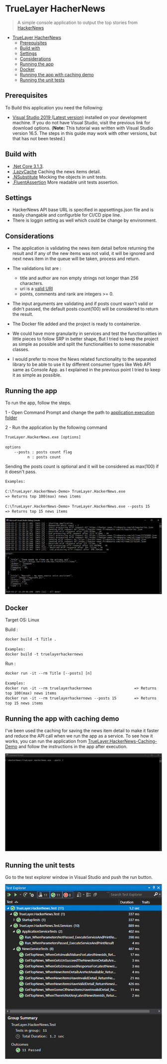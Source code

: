 # TrueLayer HacherNews

> A simple console application to output the top stories from [HackerNews](https://news.ycombinator.com/)

- [TrueLayer HacherNews](#truelayer-hachernews)
  - [Prerequisites](#prerequisites)
  - [Build with](#build-with)
  - [Settings](#settings)
  - [Considerations](#considerations)
  - [Running the app](#running-the-app)
  - [Docker](#docker)
  - [Running the app with caching demo](#running-the-app-with-caching-demo)
  - [Running the unit tests](#running-the-unit-tests)
## Prerequisites

To Build this application you need the following:

- [Visual Studio 2019 (Latest version)](https://visualstudio.microsoft.com/) installed on your development machine. If you do not have Visual Studio, visit the previous link for download options. (**Note:** This tutorial was written with Visual Studio version 16.5. The steps in this guide may work with other versions, but that has not been tested.)

## Build with
- [.Net Core 3.1.3](https://dotnet.microsoft.com/download/dotnet-core/3.1#sdk-3.1.201/).
- [.LazyCache](https://github.com/alastairtree/LazyCache/) Caching the news items detail.
- [.NSubstitute](https://nsubstitute.github.io/) Mocking the objects in unit tests.
- [.FluentAssertion](https://fluentassertions.com/) More readable unit tests assertion.

## Settings
- HackerNews API base URL is specified in appsettings.json file and is easily changable and configurble for CI/CD pipe line.
- There is loggin setting as well which could be change by environment.

## Considerations
- The application is validating the news item detail before returning the result and if any of the new items was not valid, it will be ignored and next news item in the queue will be taken, process and return.
- The validations list are :
  - title and author are non empty strings not longer than 256 characters.
  - uri is a [valid URI](https://tools.ietf.org/html/rfc3986)
  - points, comments and rank are integers >= 0.
  
- The input arguments are validating and if posts count wasn't valid or didn't passed, the default posts count(100) will be considered to return the result.
- The Docker file added and the project is ready to containerize.
- We could have more granularity in services and test the functionalities in little pieces to follow SRP in better shape, But I tried to keep the project as simple as possible and split the functionalities to some reasonable classes.
- I would prefer to move the News related functionality to the separated library to be able to use it by different consumer types like Web API same as Console App. as I explained in the previous point I tried to keep it as simple as possible.

## Running the app

To run the app, follow the steps.

1 - Open Command Prompt and change the path to [application execution folder](./TrueLayer.HackerNews-Demo)

2 - Run the application by the following command

```
TrueLayer.HackerNews.exe [options]

options
    --posts : posts count flag
          n : posts count
```

Sending the posts count is optional and it will be considered as max(100) if it doesn't pass.

```
Examples:

C:\TrueLayer.HackerNews-Demo> TrueLayer.HackerNews.exe                   => Returns top 100(max) news items

C:\TrueLayer.HackerNews-Demo> TrueLayer.HackerNews.exe --posts 15        => Returns top 15 news items
```
[![Tests Result](./Images/application.PNG)]()

## Docker

Target OS: Linux

Build : 
```
docker build -t Title . 

Examples:
docker build -t truelayerhackernews   
```

Run :
```
docker run -it --rm Title [--posts] [n]

Examples:
docker run -it --rm truelayerhackernews                   => Returns top 100(max) news items
docker run -it --rm truelayerhackernews --posts 15        => Returns top 15 news items
```

## Running the app with caching demo

I've been used the caching for saving the news item detail to make it faster and reduce the API call when we run the app as a service.
To see how it works, you can run the application from [TrueLayer.HackerNews-Caching-Demo](./TrueLayer.HackerNews-Caching-Demo) and follow the instructions in the app after execution.

[![Tests Result](./Images/cachingdemo.gif)]()

## Running the unit tests

Go to the test explorer window in Visual Studio and push the run button.

[![Tests Result](./Images/testexplorer.PNG)]()
